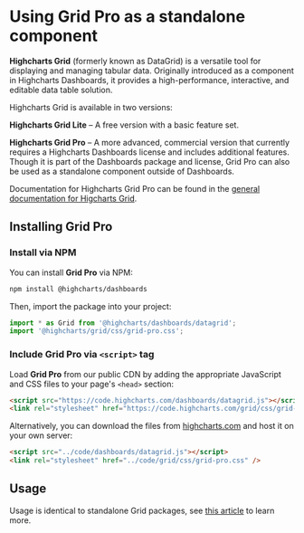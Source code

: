 # Using Grid Pro as a standalone component

**Highcharts Grid** (formerly known as DataGrid) is a versatile tool for displaying and managing tabular data. Originally introduced as a component in Highcharts Dashboards, it provides a high-performance, interactive, and editable data table solution.

Highcharts Grid is available in two versions:

**Highcharts Grid Lite** – A free version with a basic feature set.

**Highcharts Grid Pro** – A more advanced, commercial version that currently requires a Highcharts Dashboards license and includes additional features. Though it is part of the Dashboards package and license, Grid Pro can also be used as a standalone component outside of Dashboards.

Documentation for Highcharts Grid Pro can be found in the [general documentation for Higcharts Grid](https://www.highcharts.com/docs/grid/general).

## Installing Grid Pro

### Install via NPM

You can install **Grid Pro** via NPM:

```bash
npm install @highcharts/dashboards
```

Then, import the package into your project:

```js
import * as Grid from '@highcharts/dashboards/datagrid';
import '@highcharts/grid/css/grid-pro.css';
```

### Include Grid Pro via `<script>` tag

Load **Grid Pro** from our public CDN by adding the appropriate JavaScript and CSS files to your page's `<head>` section:

```html
<script src="https://code.highcharts.com/dashboards/datagrid.js"></script>
<link rel="stylesheet" href="https://code.highcharts.com/grid/css/grid-pro.css" />
```

Alternatively, you can download the files from [highcharts.com](https://www.highcharts.com/download/) and host it on your own server:

```html
<script src="../code/dashboards/datagrid.js"></script>
<link rel="stylesheet" href="../code/grid/css/grid-pro.css" />
```

## Usage
Usage is identical to standalone Grid packages, see [this article](https://www.highcharts.com/docs/grid/general) to learn more.
